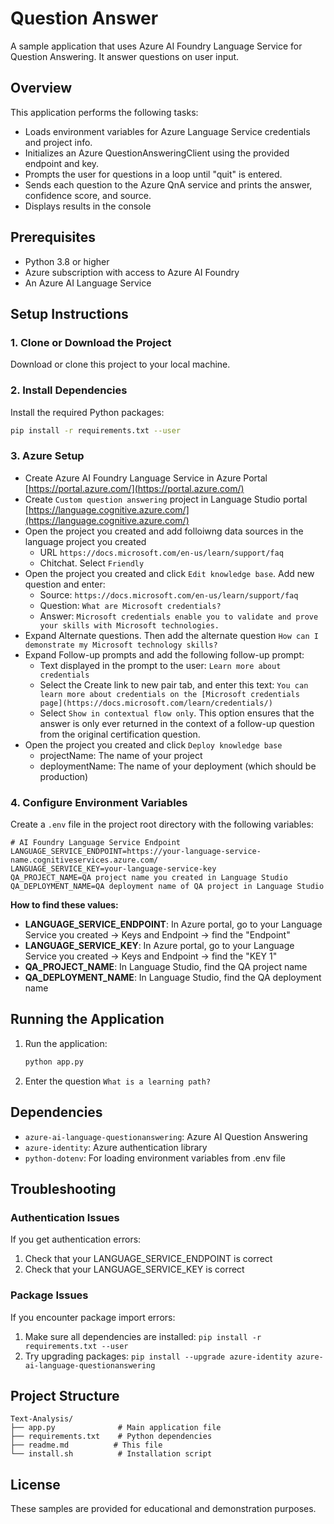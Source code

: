 # Question Answer

A sample application that uses Azure AI Foundry Language Service for Question Answering. It answer questions on user input.


## Overview

This application performs the following tasks:
- Loads environment variables for Azure Language Service credentials and project info.
- Initializes an Azure QuestionAnsweringClient using the provided endpoint and key.
- Prompts the user for questions in a loop until "quit" is entered.
- Sends each question to the Azure QnA service and prints the answer, confidence score, and source.
- Displays results in the console


## Prerequisites

- Python 3.8 or higher
- Azure subscription with access to Azure AI Foundry
- An Azure AI Language Service

## Setup Instructions

### 1. Clone or Download the Project

Download or clone this project to your local machine.

### 2. Install Dependencies

Install the required Python packages:

```bash
pip install -r requirements.txt --user
```

### 3. Azure Setup 
- Create Azure AI Foundry Language Service in Azure Portal [https://portal.azure.com/](https://portal.azure.com/)
- Create `Custom question answering` project in Language Studio portal [https://language.cognitive.azure.com/](https://language.cognitive.azure.com/)
- Open the project you created and add folloiwng data sources in the language project you created
  - URL `https://docs.microsoft.com/en-us/learn/support/faq`
  - Chitchat. Select `Friendly`
- Open the project you created and click `Edit knowledge base`. Add new question and enter:
  - Source: `https://docs.microsoft.com/en-us/learn/support/faq`
  - Question: `What are Microsoft credentials?`
  - Answer: `Microsoft credentials enable you to validate and prove your skills with Microsoft technologies.`
- Expand Alternate questions. Then add the alternate question `How can I demonstrate my Microsoft technology skills?`
- Expand Follow-up prompts and add the following follow-up prompt:
  - Text displayed in the prompt to the user: `Learn more about credentials`
  - Select the Create link to new pair tab, and enter this text: `You can learn more about credentials on the [Microsoft credentials page](https://docs.microsoft.com/learn/credentials/)`
  - Select `Show in contextual flow only`. This option ensures that the answer is only ever returned in the context of a follow-up question from the original certification question.
- Open the project you created and click `Deploy knowledge base`
  - projectName: The name of your project
  - deploymentName: The name of your deployment (which should be production)


### 4. Configure Environment Variables

Create a `.env` file in the project root directory with the following variables:

```env
# AI Foundry Language Service Endpoint
LANGUAGE_SERVICE_ENDPOINT=https://your-language-service-name.cognitiveservices.azure.com/
LANGUAGE_SERVICE_KEY=your-language-service-key
QA_PROJECT_NAME=QA project name you created in Language Studio
QA_DEPLOYMENT_NAME=QA deployment name of QA project in Language Studio
```

**How to find these values:**

- **LANGUAGE_SERVICE_ENDPOINT**: In Azure portal, go to your Language Service you created → Keys and Endpoint → find the "Endpoint"
- **LANGUAGE_SERVICE_KEY**: In Azure portal, go to your Language Service you created → Keys and Endpoint → find the "KEY 1"
- **QA_PROJECT_NAME**: In Language Studio, find the QA project name
- **QA_DEPLOYMENT_NAME**: In Language Studio, find the QA deployment name

## Running the Application

1. Run the application:
   ```bash
   python app.py
   ```

2. Enter the question `What is a learning path?`


## Dependencies

- `azure-ai-language-questionanswering`: Azure AI Question Answering
- `azure-identity`: Azure authentication library
- `python-dotenv`: For loading environment variables from .env file

## Troubleshooting

### Authentication Issues

If you get authentication errors:
1. Check that your LANGUAGE_SERVICE_ENDPOINT is correct
3. Check that your LANGUAGE_SERVICE_KEY is correct


### Package Issues

If you encounter package import errors:
1. Make sure all dependencies are installed: `pip install -r requirements.txt --user`
2. Try upgrading packages: `pip install --upgrade azure-identity azure-ai-language-questionanswering`

## Project Structure

```
Text-Analysis/
├── app.py              # Main application file
├── requirements.txt    # Python dependencies
├── readme.md          # This file
└── install.sh          # Installation script
```


## License

These samples are provided for educational and demonstration purposes.
